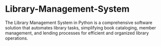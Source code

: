 # Library-Management-System
 The Library Management System in Python is a comprehensive software solution that automates library tasks, simplifying book cataloging, member management, and lending processes for efficient and organized library operations.
